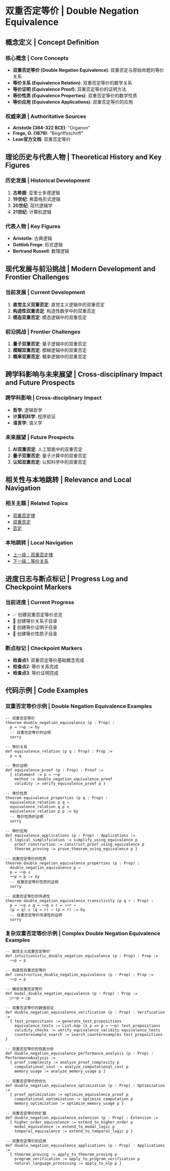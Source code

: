 # 双重否定等价 | Double Negation Equivalence

## 概念定义 | Concept Definition

### 核心概念 | Core Concepts

- **双重否定等价 (Double Negation Equivalence)**: 双重否定与原始命题的等价关系
- **等价关系 (Equivalence Relation)**: 双重否定等价的数学关系
- **等价证明 (Equivalence Proof)**: 双重否定等价的证明方法
- **等价性质 (Equivalence Properties)**: 双重否定等价的数学性质
- **等价应用 (Equivalence Applications)**: 双重否定等价的应用

### 权威来源 | Authoritative Sources

- **Aristotle (384-322 BCE)**: "Organon"
- **Frege, G. (1879)**: "Begriffsschrift"
- **Lean官方文档**: 双重否定等价

## 理论历史与代表人物 | Theoretical History and Key Figures

### 历史发展 | Historical Development

1. **古希腊**: 亚里士多德逻辑
2. **19世纪**: 弗雷格形式逻辑
3. **20世纪**: 现代逻辑学
4. **21世纪**: 计算机逻辑

### 代表人物 | Key Figures

- **Aristotle**: 古典逻辑
- **Gottlob Frege**: 形式逻辑
- **Bertrand Russell**: 数理逻辑

## 现代发展与前沿挑战 | Modern Development and Frontier Challenges

### 当前发展 | Current Development

1. **直觉主义双重否定**: 直觉主义逻辑中的双重否定
2. **构造性双重否定**: 构造性数学中的双重否定
3. **模态双重否定**: 模态逻辑中的双重否定

### 前沿挑战 | Frontier Challenges

1. **量子双重否定**: 量子逻辑中的双重否定
2. **模糊双重否定**: 模糊逻辑中的双重否定
3. **概率双重否定**: 概率逻辑中的双重否定

## 跨学科影响与未来展望 | Cross-disciplinary Impact and Future Prospects

### 跨学科影响 | Cross-disciplinary Impact

- **哲学**: 逻辑哲学
- **计算机科学**: 程序验证
- **语言学**: 语义学

### 未来展望 | Future Prospects

1. **AI双重否定**: 人工智能中的双重否定
2. **量子双重否定**: 量子计算中的双重否定
3. **认知双重否定**: 认知科学中的双重否定

## 相关性与本地跳转 | Relevance and Local Navigation

### 相关主题 | Related Topics

- [双重否定律](../01-总览.md)
- [双重否定](../../01-总览.md)
- [否定](../../../01-总览.md)

### 本地跳转 | Local Navigation

- [上一级：双重否定律](../01-总览.md)
- [下一级：等价关系](02-等价关系/01-总览.md)

## 进度日志与断点标记 | Progress Log and Checkpoint Markers

### 当前进度 | Current Progress

- ✅ 创建双重否定等价总览
- 🔄 创建等价关系子目录
- 🔄 创建等价证明子目录
- 🔄 创建等价性质子目录

### 断点标记 | Checkpoint Markers

- **检查点1**: 双重否定等价基础概念完成
- **检查点2**: 等价关系完成
- **检查点3**: 等价证明完成

## 代码示例 | Code Examples

### 双重否定等价示例 | Double Negation Equivalence Examples

```lean
-- 双重否定等价
theorem double_negation_equivalence (p : Prop) :
  p ↔ ¬¬p := by
  -- 双重否定等价的证明
  sorry

-- 等价关系
def equivalence_relation (p q : Prop) : Prop :=
  p ↔ q

-- 等价证明
def equivalence_proof (p : Prop) : Proof :=
  { statement := p ↔ ¬¬p
    method := double_negation_equivalence_proof
    validity := verify_equivalence_proof p }

-- 等价性质
theorem equivalence_properties (p q : Prop) :
  equivalence_relation p q → 
  equivalence_relation q p ∧
  equivalence_relation p p := by
  -- 等价性质的证明
  sorry

-- 等价应用
def equivalence_applications (p : Prop) : Applications :=
  { logical_simplification := simplify_using_equivalence p
    proof_construction := construct_proof_using_equivalence p
    theorem_proving := prove_theorem_using_equivalence p }

-- 双重否定等价的性质
theorem double_negation_equivalence_properties (p : Prop) :
  double_negation_equivalence p → 
  p ↔ ¬¬p ∧
  ¬¬p ↔ p := by
  -- 双重否定等价性质的证明
  sorry

-- 双重否定等价的传递性
theorem double_negation_equivalence_transitivity (p q r : Prop) :
  p ↔ ¬¬p ∧ q ↔ ¬¬q ∧ r ↔ ¬¬r →
  (p ↔ q) ∧ (q ↔ r) → (p ↔ r) := by
  -- 双重否定等价传递性的证明
  sorry
```

### 复杂双重否定等价示例 | Complex Double Negation Equivalence Examples

```lean
-- 直觉主义双重否定等价
def intuitionistic_double_negation_equivalence (p : Prop) : Prop :=
  ¬¬p → p

-- 构造性双重否定等价
def constructive_double_negation_equivalence (p : Prop) : Prop :=
  ¬¬p ↔ p

-- 模态双重否定等价
def modal_double_negation_equivalence (p : Prop) : Prop :=
  □¬¬p ↔ □p

-- 双重否定等价的数值验证
def double_negation_equivalence_verification (p : Prop) : Verification :=
  { test_propositions := generate_test_propositions
    equivalence_tests := List.map (λ p => p ↔ ¬¬p) test_propositions
    validity_checks := verify_equivalence_validity equivalence_tests
    counterexample_search := search_counterexamples test_propositions }

-- 双重否定等价的性能分析
def double_negation_equivalence_performance_analysis (p : Prop) : PerformanceAnalysis :=
  { proof_complexity := analyze_proof_complexity p
    computational_cost := analyze_computational_cost p
    memory_usage := analyze_memory_usage p }

-- 双重否定等价的优化
def double_negation_equivalence_optimization (p : Prop) : Optimization :=
  { proof_optimization := optimize_equivalence_proof p
    computational_optimization := optimize_computation p
    memory_optimization := optimize_memory_usage p }

-- 双重否定等价的扩展
def double_negation_equivalence_extension (p : Prop) : Extension :=
  { higher_order_equivalence := extend_to_higher_order p
    modal_equivalence := extend_to_modal_logic p
    temporal_equivalence := extend_to_temporal_logic p }

-- 双重否定等价的应用
def double_negation_equivalence_applications (p : Prop) : Applications :=
  { theorem_proving := apply_to_theorem_proving p
    program_verification := apply_to_program_verification p
    natural_language_processing := apply_to_nlp p }
```
